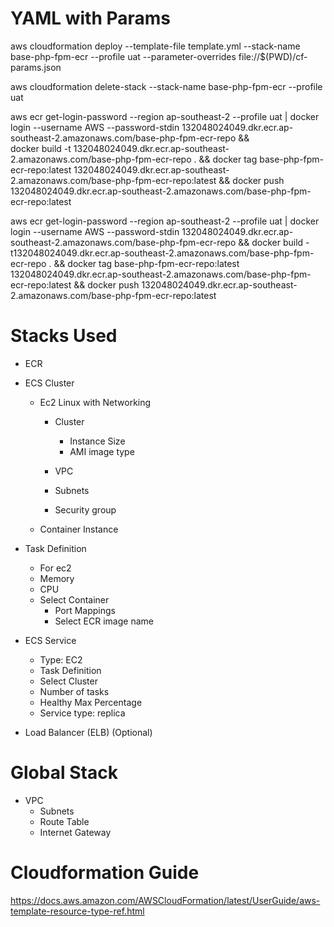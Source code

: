 # YAML with Params
aws cloudformation deploy --template-file template.yml --stack-name base-php-fpm-ecr --profile uat --parameter-overrides file://$(PWD)/cf-params.json

aws cloudformation delete-stack --stack-name base-php-fpm-ecr --profile uat

aws ecr get-login-password --region ap-southeast-2 --profile uat | docker login --username AWS --password-stdin 132048024049.dkr.ecr.ap-southeast-2.amazonaws.com/base-php-fpm-ecr-repo &&  
docker build -t 132048024049.dkr.ecr.ap-southeast-2.amazonaws.com/base-php-fpm-ecr-repo . && 
docker tag base-php-fpm-ecr-repo:latest 132048024049.dkr.ecr.ap-southeast-2.amazonaws.com/base-php-fpm-ecr-repo:latest && 
docker push 132048024049.dkr.ecr.ap-southeast-2.amazonaws.com/base-php-fpm-ecr-repo:latest

aws ecr get-login-password --region ap-southeast-2 --profile uat | docker login --username AWS --password-stdin 132048024049.dkr.ecr.ap-southeast-2.amazonaws.com/base-php-fpm-ecr-repo && docker build -t132048024049.dkr.ecr.ap-southeast-2.amazonaws.com/base-php-fpm-ecr-repo . && docker tag base-php-fpm-ecr-repo:latest 132048024049.dkr.ecr.ap-southeast-2.amazonaws.com/base-php-fpm-ecr-repo:latest && docker push 132048024049.dkr.ecr.ap-southeast-2.amazonaws.com/base-php-fpm-ecr-repo:latest

# Stacks Used
- ECR

- ECS Cluster
    - Ec2 Linux with Networking
        - Cluster
            - Instance Size
            - AMI image type
            
        - VPC
        - Subnets
        - Security group
    - Container Instance
    
- Task Definition
    - For ec2
    - Memory
    - CPU
    - Select Container
        - Port Mappings
        - Select ECR image name
       
- ECS Service
    - Type: EC2
    - Task Definition
    - Select Cluster
    - Number of tasks
    - Healthy Max Percentage
    - Service type: replica
    
- Load Balancer (ELB) (Optional)

# Global Stack
- VPC
    - Subnets
    - Route Table
    - Internet Gateway
    
# Cloudformation Guide
https://docs.aws.amazon.com/AWSCloudFormation/latest/UserGuide/aws-template-resource-type-ref.html

